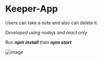 # Keeper-App

Users can take a note and also can delete it.

*Developed using nodejs and react only*

Run ***npm install***
then
***npm start***

![image](https://user-images.githubusercontent.com/68025292/202857188-235069b7-19df-4d8d-8934-8966986dd95b.png)
